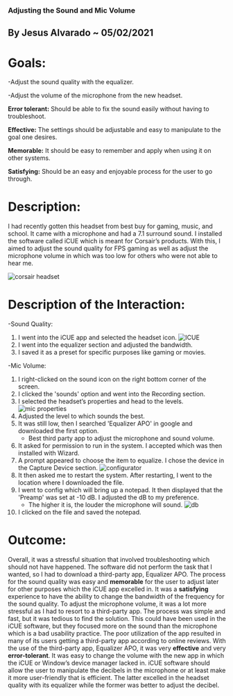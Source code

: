 ### Adjusting the Sound and Mic Volume

## By Jesus Alvarado ~ 05/02/2021

# Goals:

  -Adjust the sound quality with the equalizer.
 
  -Adjust the volume of the microphone from the new headset.

  **Error tolerant:** Should be able to fix the sound easily without having to troubleshoot.
  
  **Effective:** The settings should be adjustable and easy to manipulate to the goal one desires.
  
  **Memorable:** It should be easy to remember and apply when using it on other systems.
  
  **Satisfying:** Should be an easy and enjoyable process for the user to go through.

# Description:
I had recently gotten this headset from best buy for gaming, music, and school. It came with a microphone and had a 7.1 surround sound. I installed the software called iCUE which is meant for Corsair’s products. With this, I aimed to adjust the sound quality for FPS gaming as well as adjust the microphone volume in which was too low for others who were not able to hear me. 

![corsair headset](https://user-images.githubusercontent.com/70178880/116837749-89250380-ab80-11eb-945d-eaea9afe7e4d.JPG)

# Description of the Interaction:

 -Sound Quality:
   1. I went into the iCUE app and selected the headset icon.
![ICUE](https://user-images.githubusercontent.com/70178880/116837779-a35ee180-ab80-11eb-979b-f34fff7cda68.JPG)
   2. I went into the equalizer section and adjusted the bandwidth.
   3. I saved it as a preset for specific purposes like gaming or movies.

 -Mic Volume:
   1. I right-clicked on the sound icon on the right bottom corner of the screen.
   2. I clicked the 'sounds' option and went into the Recording section.
   3. I selected the headset’s properties and head to the levels.
 ![mic properties](https://user-images.githubusercontent.com/70178880/116837785-a8239580-ab80-11eb-9f96-ce65cc644198.JPG)  
   4. Adjusted the level to which sounds the best. 
   5. It was still low, then I searched 'Equalizer APO' in google and downloaded the first option.
        - Best third party app to adjust the microphone and sound volume.
   6. It asked for permission to run in the system. I accepted which was then installed with Wizard.
   7. A prompt appeared to choose the item to equalize. I chose the device in the Capture Device section.
 ![configurator](https://user-images.githubusercontent.com/70178880/116837809-c5586400-ab80-11eb-9cca-f14af886922d.JPG) 
   8. It then asked me to restart the system. After restarting, I went to the location where I downloaded the file.
   9. I went to config which will bring up a notepad. It then displayed that the 'Preamp' was set at -10 dB. I adjusted the dB to my preference. 
        - The higher it is, the louder the microphone will sound.
 ![db](https://user-images.githubusercontent.com/70178880/116837812-c8535480-ab80-11eb-9500-c3d9462febf3.JPG)
   10. I clicked on the file and saved the notepad. 


 # Outcome:

Overall, it was a stressful situation that involved troubleshooting which should not have happened. The software did not perform the task that I wanted, so I had to download a third-party app, Equalizer APO. The process for the sound quality was easy and **memorable** for the user to adjust later for other purposes which the iCUE app excelled in. It was a **satisfying** experience to have the ability to change the bandwidth of the frequency for the sound quality. To adjust the microphone volume, it was a lot more stressful as I had to resort to a third-party app. The process was simple and fast, but it was tedious to find the solution. This could have been used in the iCUE software, but they focused more on the sound than the microphone which is a bad usability practice. The poor utilization of the app resulted in many of its users getting a third-party app according to online reviews. With the use of the third-party app, Equalizer APO, it was very **effective** and very **error-tolerant**. It was easy to change the volume with the new app in which the iCUE or Window’s device manager lacked in. iCUE software should allow the user to manipulate the decibels in the microphone or at least make it more user-friendly that is efficient. The latter excelled in the headset quality with its equalizer while the former was better to adjust the decibel.
